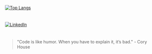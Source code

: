 #
[![Top Langs](https://github-readme-stats.vercel.app/api/top-langs/?username=otmane222&layout=compact)](https://github.com/anuraghazra/github-readme-stats)

#
[![LinkedIn](https://img.shields.io/badge/LinkedIn-Connect-blue)](https://www.linkedin.com/in/otmane-aboulghit-46493a1b4/)

#
> "Code is like humor. When you have to explain it, it’s bad." - Cory House
